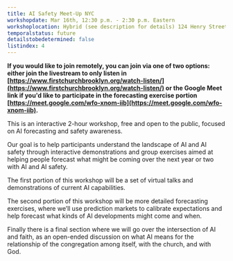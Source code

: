```yaml
---
title: AI Safety Meet-Up NYC
workshopdate: Mar 16th, 12:30 p.m. - 2:30 p.m. Eastern
workshoplocation: Hybrid (see description for details) 124 Henry Street, Brooklyn, NY 11201
temporalstatus: future
detailstobedetermined: false
listindex: 4
---
```


**If you would like to join remotely, you can join via one of two options:
either join the livestream to only listen in
[https://www.firstchurchbrooklyn.org/watch-listen/](https://www.firstchurchbrooklyn.org/watch-listen/) or the Google Meet link if you'd like to participate in the forecasting exercise portion [https://meet.google.com/wfo-xnom-iib](https://meet.google.com/wfo-xnom-iib).**

This is an interactive 2-hour workshop, free and open to the public, focused on AI forecasting and safety awareness.

Our goal is to help participants understand the landscape of AI and AI safety through interactive demonstrations and group exercises aimed at helping people forecast what might be coming over the next year or two with AI and AI safety.

The first portion of this workshop will be a set of virtual talks and demonstrations of current AI capabilities.

The second portion of this workshop will be more detailed forecasting exercises, where we’ll use prediction markets to calibrate expectations and help forecast what kinds of AI developments might come and when.

Finally there is a final section where we will go over the intersection of AI and faith, as an open-ended discussion on what AI means for the relationship of the congregation among itself, with the church, and with God.
